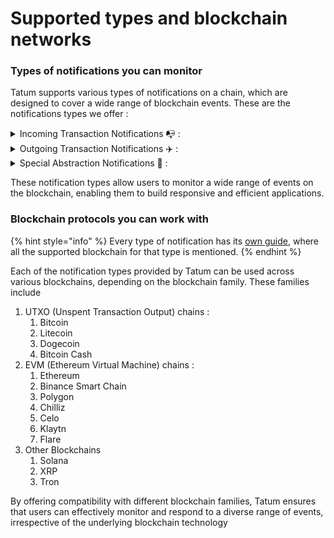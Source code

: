 # Supported types and blockchain networks

### Types of notifications you can monitor

Tatum supports various types of notifications on a chain, which are designed to cover a wide range of blockchain events. These are the notifications types we offer :

<details>

<summary>Incoming Transaction Notifications 📭 : </summary>

1. [**Incoming Native Transactions**](notification-types/incoming-native-transactions.md)**:** This notification is triggered when an address you are subscribed to, receives some [Native Token](../../learn-blockchain/basics/what-is-a-token-on-blockchain/what-are-native-tokens.md) from any address.
2. [**Incoming Internal Transactions**](notification-types/incoming-internal-transactions.md)**:** This notification is triggered when an address you are subscribed to, receives an [Internal transaction](../../learn-blockchain/basics/what-are-transactions/what-are-internal-transactions.md) (such as transfer an asset by a smart contract).
3. [**Incoming Fungible Transactions**](notification-types/incoming-tokens.md)**:** This notification is triggered when an address you are subscribed to, receives a [Fungible token](../../learn-blockchain/basics/what-is-a-token-on-blockchain/what-are-fungible-tokens.md) from any address.
4. [**Incoming NFT Transactions**](notification-types/incoming-nfts.md): This notification is triggered when an address you are subscribed to, receives a [Non Fungible Token](../../learn-blockchain/basics/what-is-a-token-on-blockchain/what-are-non-fungible-tokens.md) (NFT's) from any address.
5. [**Incoming MultiToken Transactions**](notification-types/incoming-multitokens.md): This notification is triggered when an address you are subscribed to, receives [MultiToken](../../learn-blockchain/basics/what-is-a-token-on-blockchain/what-are-multitokens.md) from any address.

</details>

<details>

<summary>Outgoing Transaction Notifications ✈️ : </summary>

1. [**Outgoing Native Transactions**](notification-types/outgoing-native-transactions.md): This notification is triggered when an address you are subscribed to, sends some [Native Token](../../learn-blockchain/basics/what-is-a-token-on-blockchain/what-are-native-tokens.md) to any address.
2. [**Outgoing Internal Transactions**](notification-types/outgoing-internal-transactions.md): This notification is triggered when an smart contract address you are subscribed to, sends assets to another address ([Internal transaction](../../learn-blockchain/basics/what-are-transactions/what-are-internal-transactions.md)).
3. [**Outgoing Fungible Transactions**](notification-types/outgoing-nfts.md): This notification is triggered when an address you are subscribed to, send's [Fungible tokens](../../learn-blockchain/basics/what-is-a-token-on-blockchain/what-are-fungible-tokens.md) to any address.
4. [**Outgoing NFT Transactions**](notification-types/outgoing-nfts.md): This notification is triggered when an address you are subscribed to, sends a [Non Fungible Token](../../learn-blockchain/basics/what-is-a-token-on-blockchain/what-are-non-fungible-tokens.md) (NFT's) to any address.
5. [**Outgoing MultiToken Transaction**](notification-types/outgoing-multitokens.md): This notification is triggered when an address you are subscribed to, sends a [MultiToken](../../learn-blockchain/basics/what-is-a-token-on-blockchain/what-are-multitokens.md) to any address.
6. [**Outgoing Failed Transactions**](notification-types/outgoing-failed-transactions.md): This notification is triggered when an address you are subscribed to, initiates any transaction but it failed due to any [reason](../../learn-blockchain/basics/what-are-transactions/what-are-the-reasons-a-transaction-fails.md).

</details>

<details>

<summary>Special Abstraction Notifications 🔔 :</summary>

1. [**Address Events**](notification-types/address-event.md): This notification is triggered when a user either receives or sends any token to any address on blockchain.
2. [**Paid Fee**](notification-types/paid-fee.md): This notification is triggered when a fee is paid as part of a transaction involving a specific address.
3. [**Failed Transactions in a Block** ](notification-types/failed-transactions-in-a-block.md): This notification is triggered when a block containing failed transactions is detected. This notification can be useful for monitoring and analysing failed transactions within specific blocks.
4. [**Contract Address Log Event :**](notification-types/contract-address-log-event.md) This notification allows you to monitor specific custom log events of a smart contract.

</details>

These notification types allow users to monitor a wide range of events on the blockchain, enabling them to build responsive and efficient applications.

### Blockchain protocols you can work with

{% hint style="info" %}
Every type of notification has its [own guide](notification-types/), where all the supported blockchain for that type is mentioned.
{% endhint %}

Each of the notification types provided by Tatum can be used across various blockchains, depending on the blockchain family. These families include&#x20;

1. UTXO (Unspent Transaction Output) chains :&#x20;
   1. Bitcoin
   2. Litecoin
   3. Dogecoin
   4. Bitcoin Cash
2. EVM (Ethereum Virtual Machine) chains :&#x20;
   1. Ethereum
   2. Binance Smart Chain
   3. Polygon
   4. Chilliz
   5. Celo
   6. Klaytn
   7. Flare
3. Other Blockchains
   1. Solana
   2. XRP
   3. Tron

By offering compatibility with different blockchain families, Tatum ensures that users can effectively monitor and respond to a diverse range of events, irrespective of the underlying blockchain technology
